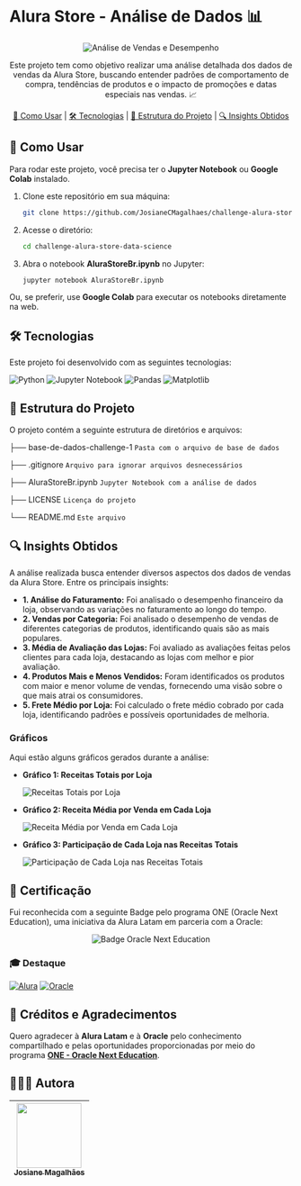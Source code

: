 # Alura Store - Análise de Dados 📊

<div align="center">
  <img src="https://readme-typing-svg.demolab.com?font=Fira+Code&pause=1000&center=true&width=480&height=50&duration=4000&lines=An%C3%A1lise+de+Vendas+e+Desempenho+%F0%9F%93%8A!" alt="Análise de Vendas e Desempenho"/>
</div>

<p align="center">
  Este projeto tem como objetivo realizar uma análise detalhada dos dados de vendas da Alura Store, buscando entender padrões de comportamento de compra, tendências de produtos e o impacto de promoções e datas especiais nas vendas. 📈
</p>

<p align="center">
  <a href="#-como-usar">🧠 Como Usar</a> |
  <a href="#-tecnologias">🛠 Tecnologias</a> |
  <a href="#-estrutura-do-projeto">📁 Estrutura do Projeto</a> |
  <a href="#-insights-obtidos">🔍 Insights Obtidos</a>
</p>

## 🧠 Como Usar

Para rodar este projeto, você precisa ter o **Jupyter Notebook** ou **Google Colab** instalado.

1. Clone este repositório em sua máquina:
    ```bash
    git clone https://github.com/JosianeCMagalhaes/challenge-alura-store-data-science.git
    ```
2. Acesse o diretório:
    ```bash
    cd challenge-alura-store-data-science
    ```
3. Abra o notebook **AluraStoreBr.ipynb** no Jupyter:
    ```bash
    jupyter notebook AluraStoreBr.ipynb
    ```

Ou, se preferir, use **Google Colab** para executar os notebooks diretamente na web.

## 🛠 Tecnologias

Este projeto foi desenvolvido com as seguintes tecnologias:

![Python](https://img.shields.io/badge/Python-3776AB?style=for-the-badge&logo=python&logoColor=white)
![Jupyter Notebook](https://img.shields.io/badge/Jupyter_Notebook-FAFAFA?style=for-the-badge&logo=jupyter&logoColor=F37626)
![Pandas](https://img.shields.io/badge/Pandas-150458?style=for-the-badge&logo=pandas&logoColor=white)
![Matplotlib](https://img.shields.io/badge/Matplotlib-003B57?style=for-the-badge&logo=matplotlib&logoColor=white)

## 📁 Estrutura do Projeto

O projeto contém a seguinte estrutura de diretórios e arquivos:

├── base-de-dados-challenge-1 `Pasta com o arquivo de base de dados`

├── .gitignore `Arquivo para ignorar arquivos desnecessários`

├── AluraStoreBr.ipynb `Jupyter Notebook com a análise de dados`

├── LICENSE `Licença do projeto`

└── README.md `Este arquivo`


## 🔍 Insights Obtidos

A análise realizada busca entender diversos aspectos dos dados de vendas da Alura Store. Entre os principais insights:

- **1. Análise do Faturamento:** Foi analisado o desempenho financeiro da loja, observando as variações no faturamento ao longo do tempo.
- **2. Vendas por Categoria:** Foi analisado o desempenho de vendas de diferentes categorias de produtos, identificando quais são as mais populares.
- **3. Média de Avaliação das Lojas:** Foi avaliado as avaliações feitas pelos clientes para cada loja, destacando as lojas com melhor e pior avaliação.
- **4. Produtos Mais e Menos Vendidos:** Foram identificados os produtos com maior e menor volume de vendas, fornecendo uma visão sobre o que mais atrai os consumidores.
- **5. Frete Médio por Loja:** Foi calculado o frete médio cobrado por cada loja, identificando padrões e possíveis oportunidades de melhoria.

### Gráficos

Aqui estão alguns gráficos gerados durante a análise:

- **Gráfico 1: Receitas Totais por Loja**
  
  ![Receitas Totais por Loja](https://github.com/user-attachments/assets/0134a3ad-6953-4241-8440-5acdc671d5d0)

- **Gráfico 2: Receita Média por Venda em Cada Loja**
  
  ![Receita Média por Venda em Cada Loja](https://github.com/user-attachments/assets/e84189e6-fbf5-4261-9c4f-6c1915d76409)

- **Gráfico 3: Participação de Cada Loja nas Receitas Totais**
  
  ![Participação de Cada Loja nas Receitas Totais](https://github.com/user-attachments/assets/8a3e875d-eb76-4c64-ab83-dac213c06289)

## 🏅 Certificação

Fui reconhecida com a seguinte Badge pelo programa ONE (Oracle Next Education), uma iniciativa da Alura Latam em parceria com a Oracle:

<p align="center">
  <img src="https://github.com/user-attachments/assets/c01f07c6-8970-444b-ba91-c116f494bb03" alt="Badge Oracle Next Education">
</p>

### 🎓 Destaque

[![Alura](https://img.shields.io/badge/Alura-0073CE?style=for-the-badge&logoColor=white)](https://www.alura.com.br/)
[![Oracle](https://img.shields.io/badge/Oracle-FF0000?style=for-the-badge&logoColor=white)](https://www.oracle.com/br/)

## 💜 Créditos e Agradecimentos

Quero agradecer à **Alura Latam** e à **Oracle** pelo conhecimento compartilhado e pelas oportunidades proporcionadas por meio do programa **[ONE - Oracle Next Education](https://www.oracle.com/br/education/oracle-next-education/)**.

## 👩🏻‍💻 Autora

| [<img loading="lazy" src="https://github.com/JosianeCMagalhaes.png" width=115><br><sub>Josiane Magalhães</sub>](https://github.com/JosianeCMagalhaes) |
| :---: |
